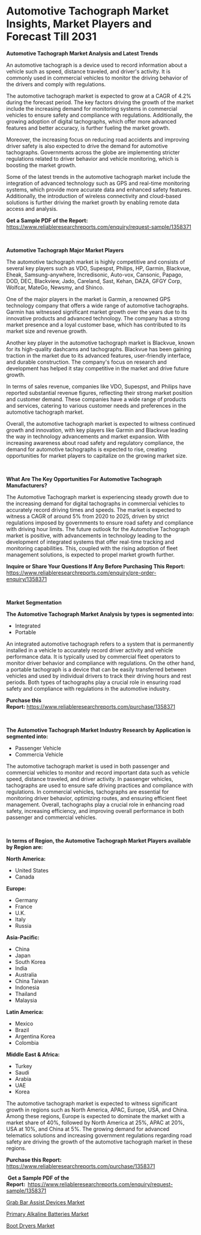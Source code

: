 <p><h1>Automotive Tachograph Market Insights, Market Players and Forecast Till 2031</h1></p><p><strong>Automotive Tachograph Market Analysis and Latest Trends</strong></p>
<p><p>An automotive tachograph is a device used to record information about a vehicle such as speed, distance traveled, and driver's activity. It is commonly used in commercial vehicles to monitor the driving behavior of the drivers and comply with regulations.</p><p>The automotive tachograph market is expected to grow at a CAGR of 4.2% during the forecast period. The key factors driving the growth of the market include the increasing demand for monitoring systems in commercial vehicles to ensure safety and compliance with regulations. Additionally, the growing adoption of digital tachographs, which offer more advanced features and better accuracy, is further fueling the market growth.</p><p>Moreover, the increasing focus on reducing road accidents and improving driver safety is also expected to drive the demand for automotive tachographs. Governments across the globe are implementing stricter regulations related to driver behavior and vehicle monitoring, which is boosting the market growth.</p><p>Some of the latest trends in the automotive tachograph market include the integration of advanced technology such as GPS and real-time monitoring systems, which provide more accurate data and enhanced safety features. Additionally, the introduction of wireless connectivity and cloud-based solutions is further driving the market growth by enabling remote data access and analysis.</p></p>
<p><strong>Get a Sample PDF of the Report:&nbsp;</strong> <a href="https://www.reliableresearchreports.com/enquiry/request-sample/1358371">https://www.reliableresearchreports.com/enquiry/request-sample/1358371</a></p>
<p>&nbsp;</p>
<p><strong>Automotive Tachograph Major Market Players</strong></p>
<p><p>The automotive tachograph market is highly competitive and consists of several key players such as VDO, Supespst, Philips, HP, Garmin, Blackvue, Eheak, Samsung-anywhere, Incredisonic, Auto-vox, Cansonic, Papago, DOD, DEC, Blackview, Jado, Careland, Sast, Kehan, DAZA, GFGY Corp, Wolfcar, MateGo, Newsmy, and Shinco.</p><p>One of the major players in the market is Garmin, a renowned GPS technology company that offers a wide range of automotive tachographs. Garmin has witnessed significant market growth over the years due to its innovative products and advanced technology. The company has a strong market presence and a loyal customer base, which has contributed to its market size and revenue growth.</p><p>Another key player in the automotive tachograph market is Blackvue, known for its high-quality dashcams and tachographs. Blackvue has been gaining traction in the market due to its advanced features, user-friendly interface, and durable construction. The company's focus on research and development has helped it stay competitive in the market and drive future growth.</p><p>In terms of sales revenue, companies like VDO, Supespst, and Philips have reported substantial revenue figures, reflecting their strong market position and customer demand. These companies have a wide range of products and services, catering to various customer needs and preferences in the automotive tachograph market.</p><p>Overall, the automotive tachograph market is expected to witness continued growth and innovation, with key players like Garmin and Blackvue leading the way in technology advancements and market expansion. With increasing awareness about road safety and regulatory compliance, the demand for automotive tachographs is expected to rise, creating opportunities for market players to capitalize on the growing market size.</p></p>
<p>&nbsp;</p>
<p><strong>What Are The Key Opportunities For Automotive Tachograph Manufacturers?</strong></p>
<p><p>The Automotive Tachograph market is experiencing steady growth due to the increasing demand for digital tachographs in commercial vehicles to accurately record driving times and speeds. The market is expected to witness a CAGR of around 5% from 2020 to 2025, driven by strict regulations imposed by governments to ensure road safety and compliance with driving hour limits. The future outlook for the Automotive Tachograph market is positive, with advancements in technology leading to the development of integrated systems that offer real-time tracking and monitoring capabilities. This, coupled with the rising adoption of fleet management solutions, is expected to propel market growth further.</p></p>
<p><strong>Inquire or Share Your Questions If Any Before Purchasing This Report:</strong> <a href="https://www.reliableresearchreports.com/enquiry/pre-order-enquiry/1358371">https://www.reliableresearchreports.com/enquiry/pre-order-enquiry/1358371</a></p>
<p>&nbsp;</p>
<p><strong>Market Segmentation</strong></p>
<p><strong>The Automotive Tachograph Market Analysis by types is segmented into:</strong></p>
<p><ul><li>Integrated</li><li>Portable</li></ul></p>
<p><p>An integrated automotive tachograph refers to a system that is permanently installed in a vehicle to accurately record driver activity and vehicle performance data. It is typically used by commercial fleet operators to monitor driver behavior and compliance with regulations. On the other hand, a portable tachograph is a device that can be easily transferred between vehicles and used by individual drivers to track their driving hours and rest periods. Both types of tachographs play a crucial role in ensuring road safety and compliance with regulations in the automotive industry.</p></p>
<p><strong>Purchase this Report:&nbsp;</strong><a href="https://www.reliableresearchreports.com/purchase/1358371">https://www.reliableresearchreports.com/purchase/1358371</a></p>
<p>&nbsp;</p>
<p><strong>The Automotive Tachograph Market Industry Research by Application is segmented into:</strong></p>
<p><ul><li>Passenger Vehicle</li><li>Commercia Vehicle</li></ul></p>
<p><p>The automotive tachograph market is used in both passenger and commercial vehicles to monitor and record important data such as vehicle speed, distance traveled, and driver activity. In passenger vehicles, tachographs are used to ensure safe driving practices and compliance with regulations. In commercial vehicles, tachographs are essential for monitoring driver behavior, optimizing routes, and ensuring efficient fleet management. Overall, tachographs play a crucial role in enhancing road safety, increasing efficiency, and improving overall performance in both passenger and commercial vehicles.</p></p>
<p>&nbsp;</p>
<p><strong>In terms of Region, the Automotive Tachograph Market Players available by Region are:</strong></p>
<p>
    <p> <strong> North America: </strong>
        <ul>
            <li>United States</li>
            <li>Canada</li>
        </ul>
        </p> 
    <p> <strong> Europe: </strong>
        <ul>
            <li>Germany</li>
            <li>France</li>
            <li>U.K.</li>
            <li>Italy</li>
            <li>Russia</li>
        </ul>
        </p> 
    <p> <strong> Asia-Pacific: </strong>
        <ul>
            <li>China</li>
            <li>Japan</li>
            <li>South Korea</li>
            <li>India</li>
            <li>Australia</li>
            <li>China Taiwan</li>
            <li>Indonesia</li>
            <li>Thailand</li>
            <li>Malaysia</li>
        </ul>
        </p> 
    <p> <strong> Latin America: </strong>
        <ul>
            <li>Mexico</li>
            <li>Brazil</li>
            <li>Argentina Korea</li>
            <li>Colombia</li>
        </ul>
        </p> 
    <p> <strong> Middle East & Africa: </strong>
        <ul>
            <li>Turkey</li>
            <li>Saudi</li>
            <li>Arabia</li>
            <li>UAE</li>
            <li>Korea</li>
        </ul>
    </p>
    </p>
<p><p>The automotive tachograph market is expected to witness significant growth in regions such as North America, APAC, Europe, USA, and China. Among these regions, Europe is expected to dominate the market with a market share of 40%, followed by North America at 25%, APAC at 20%, USA at 10%, and China at 5%. The growing demand for advanced telematics solutions and increasing government regulations regarding road safety are driving the growth of the automotive tachograph market in these regions.</p></p>
<p><strong>Purchase this Report: </strong><a href="https://www.reliableresearchreports.com/purchase/1358371">https://www.reliableresearchreports.com/purchase/1358371</a></p>
<p>&nbsp;<strong>Get a Sample PDF of the Report:&nbsp;&nbsp;</strong><a href="https://www.reliableresearchreports.com/enquiry/request-sample/1358371">https://www.reliableresearchreports.com/enquiry/request-sample/1358371</a></p>
<p><strong></strong></p>
<p><p><a href="https://view.publitas.com/reportprime-1/grab-bar-assist-devices-market-research-report-reveals-the-latest-trends-and-opportunities-of-this-market-for-period-from-2023-2030/">Grab Bar Assist Devices Market</a></p><p><a href="https://view.publitas.com/reportprime-1/primary-alkaline-batteries-market-analysis-examines-its-scope-on-growth-opportunities-and-forecasted-trends-spanning-from-2023-to-2030/">Primary Alkaline Batteries Market</a></p><p><a href="https://view.publitas.com/reportprime-1/boot-dryers-market-furnish-information-about-market-size-market-share-market-dynamics-and-projections-spanning-from-2023-to-2030/">Boot Dryers Market</a></p></p>